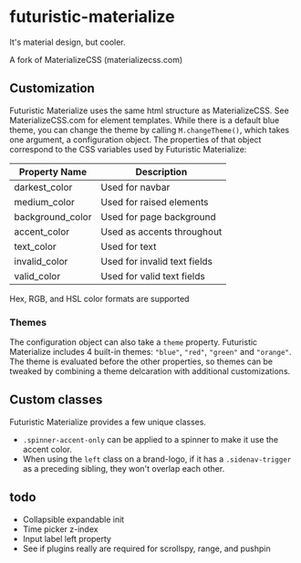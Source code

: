 # futuristic-materialize
It's material design, but cooler.

A fork of MaterializeCSS (materializecss.com)

## Customization

Futuristic Materialize uses the same html structure as MaterializeCSS. See MaterializeCSS.com for element templates.
While there is a default blue theme, you can change the theme by calling `M.changeTheme()`, which takes one argument, a configuration object. The properties of that object correspond to the CSS variables used by Futuristic Materialize:

|Property Name   |Description                           |
|----------------|--------------------------------------|
|darkest_color   |Used for navbar                       |
|medium_color    |Used for raised elements              |
|background_color|Used for page background              |
|accent_color    |Used as accents throughout            |
|text_color      |Used for text                         |
|invalid_color   |Used for invalid text fields          |
|valid_color     |Used for valid text fields            |

Hex, RGB, and HSL color formats are supported

### Themes
The configuration object can also take a `theme` property. Futuristic Materialize includes 4 built-in themes: `"blue"`, `"red"`, `"green"` and `"orange"`. The theme is evaluated before the other properties, so themes can be tweaked by combining a theme delcaration with additional customizations.

## Custom classes
Futuristic Materialize provides a few unique classes.

- `.spinner-accent-only` can be applied to a spinner to make it use the accent color.
- When using the `left` class on a brand-logo, if it has a `.sidenav-trigger` as a preceding sibling, they won't overlap each other.


## todo
- Collapsible expandable init
- Time picker z-index
- Input label left property
- See if plugins really are required for scrollspy, range, and pushpin